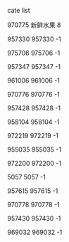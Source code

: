 cate list

970775 新鲜水果 8

957330 957330 -1

975706 975706 -1

957347 957347 -1

961006 961006 -1

970776 970776 -1

957428 957428 -1

958104 958104 -1

972219 972219 -1

955035 955035 -1

972200 972200 -1

5057 5057 -1

957615 957615 -1

970778 970778 -1

957430 957430 -1

969032 969032 -1

